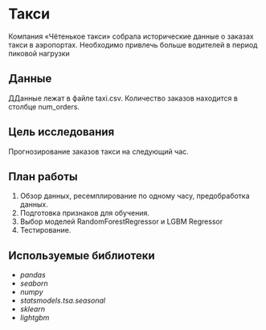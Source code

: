 # Такси

Компания «Чётенькое такси» собрала исторические данные о заказах такси в аэропортах. Необходимо привлечь больше водителей в период пиковой нагрузки

## Данные

ДДанные лежат в файле taxi.csv. Количество заказов находится в столбце num_orders.

## Цель исследования

Прогнозирование заказов такси на следующий час.

## План работы

1. Обзор данных, ресемплирование по одному часу, предобработка данных.
2. Подготовка признаков для обучения.
3. Выбор моделей RandomForestRegressor и LGBM Regressor
4. Тестирование.

## Используемые библиотеки
- *pandas*
- *seaborn*
- *numpy*
- *statsmodels.tsa.seasonal*
- *sklearn*
- *lightgbm*